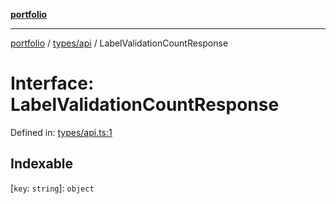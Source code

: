 [**portfolio**](../../../README.md)

***

[portfolio](../../../modules.md) / [types/api](../README.md) / LabelValidationCountResponse

# Interface: LabelValidationCountResponse

Defined in: [types/api.ts:1](https://github.com/tnorlund/Portfolio/blob/cfacd1ba52b097157cf91fcd1d100902a8f59a1f/portfolio/types/api.ts#L1)

## Indexable

\[`key`: `string`\]: `object`
